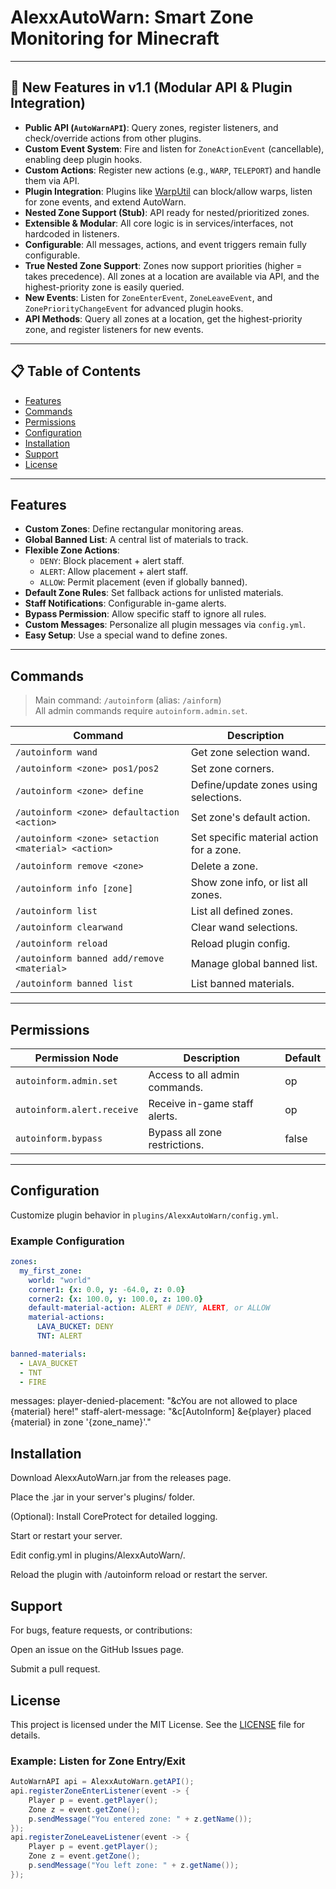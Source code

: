 # AlexxAutoWarn: Smart Zone Monitoring for Minecraft

---

## 🚀 New Features in v1.1 (Modular API & Plugin Integration)

- **Public API (`AutoWarnAPI`)**: Query zones, register listeners, and check/override actions from other plugins.
- **Custom Event System**: Fire and listen for `ZoneActionEvent` (cancellable), enabling deep plugin hooks.
- **Custom Actions**: Register new actions (e.g., `WARP`, `TELEPORT`) and handle them via API.
- **Plugin Integration**: Plugins like [WarpUtil](https://github.com/Alexxiconify/WarpUtil) can block/allow warps,
  listen for zone events, and extend AutoWarn.
- **Nested Zone Support (Stub)**: API ready for nested/prioritized zones.
- **Extensible & Modular**: All core logic is in services/interfaces, not hardcoded in listeners.
- **Configurable**: All messages, actions, and event triggers remain fully configurable.
- **True Nested Zone Support**: Zones now support priorities (higher = takes precedence). All zones at a location are
  available via API, and the highest-priority zone is easily queried.
- **New Events**: Listen for `ZoneEnterEvent`, `ZoneLeaveEvent`, and `ZonePriorityChangeEvent` for advanced plugin
  hooks.
- **API Methods**: Query all zones at a location, get the highest-priority zone, and register listeners for new events.

---

## 📋 Table of Contents

- [Features](#features)  
- [Commands](#commands)  
- [Permissions](#permissions)  
- [Configuration](#configuration)  
- [Installation](#installation)  
- [Support](#support)  
- [License](#license)

---

## Features

- **Custom Zones**: Define rectangular monitoring areas.  
- **Global Banned List**: A central list of materials to track.  
- **Flexible Zone Actions**:
  - `DENY`: Block placement + alert staff.
  - `ALERT`: Allow placement + alert staff.
  - `ALLOW`: Permit placement (even if globally banned).
- **Default Zone Rules**: Set fallback actions for unlisted materials.
- **Staff Notifications**: Configurable in-game alerts.
- **Bypass Permission**: Allow specific staff to ignore all rules.
- **Custom Messages**: Personalize all plugin messages via `config.yml`.
- **Easy Setup**: Use a special wand to define zones.

---

## Commands

> Main command: `/autoinform` (alias: `/ainform`)  
> All admin commands require `autoinform.admin.set`.

| Command | Description |
|--------|-------------|
| `/autoinform wand` | Get zone selection wand. |
| `/autoinform <zone> pos1/pos2` | Set zone corners. |
| `/autoinform <zone> define` | Define/update zones using selections. |
| `/autoinform <zone> defaultaction <action>` | Set zone's default action. |
| `/autoinform <zone> setaction <material> <action>` | Set specific material action for a zone. |
| `/autoinform remove <zone>` | Delete a zone. |
| `/autoinform info [zone]` | Show zone info, or list all zones. |
| `/autoinform list` | List all defined zones. |
| `/autoinform clearwand` | Clear wand selections. |
| `/autoinform reload` | Reload plugin config. |
| `/autoinform banned add/remove <material>` | Manage global banned list. |
| `/autoinform banned list` | List banned materials. |

---

## Permissions

| Permission Node | Description | Default |
|------------------|-------------|---------|
| `autoinform.admin.set` | Access to all admin commands. | op |
| `autoinform.alert.receive` | Receive in-game staff alerts. | op |
| `autoinform.bypass` | Bypass all zone restrictions. | false |

---

## Configuration

Customize plugin behavior in `plugins/AlexxAutoWarn/config.yml`.

### Example Configuration

```yaml
zones:
  my_first_zone:
    world: "world"
    corner1: {x: 0.0, y: -64.0, z: 0.0}
    corner2: {x: 100.0, y: 100.0, z: 100.0}
    default-material-action: ALERT # DENY, ALERT, or ALLOW
    material-actions:
      LAVA_BUCKET: DENY
      TNT: ALERT

banned-materials:
  - LAVA_BUCKET
  - TNT
  - FIRE
```

messages:
  player-denied-placement: "&cYou are not allowed to place {material} here!"
  staff-alert-message: "&c[AutoInform] &e{player} placed {material} in zone '{zone_name}'."

## Installation

Download AlexxAutoWarn.jar from the releases page.

Place the .jar in your server's plugins/ folder.

(Optional): Install CoreProtect for detailed logging.

Start or restart your server.

Edit config.yml in plugins/AlexxAutoWarn/.

Reload the plugin with /autoinform reload or restart the server.

## Support

For bugs, feature requests, or contributions:

Open an issue on the GitHub Issues page.

Submit a pull request.

## License

This project is licensed under the MIT License.
See the [LICENSE](LICENSE.md) file for details.

### Example: Listen for Zone Entry/Exit

```java
AutoWarnAPI api = AlexxAutoWarn.getAPI();
api.registerZoneEnterListener(event -> {
    Player p = event.getPlayer();
    Zone z = event.getZone();
    p.sendMessage("You entered zone: " + z.getName());
});
api.registerZoneLeaveListener(event -> {
    Player p = event.getPlayer();
    Zone z = event.getZone();
    p.sendMessage("You left zone: " + z.getName());
});
```